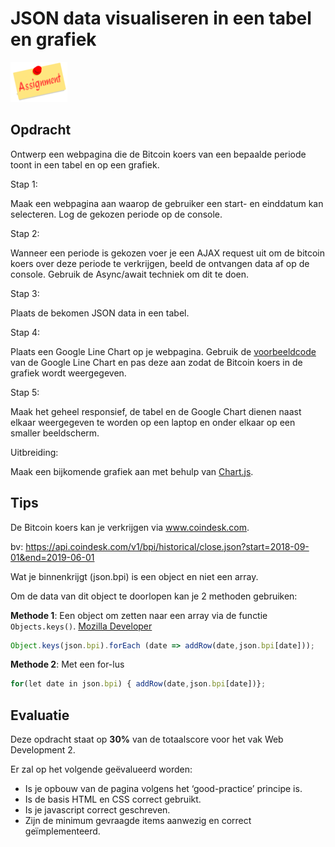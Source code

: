 # JSON data visualiseren in een tabel en grafiek

![download](./images/assignment.png)

## Opdracht
Ontwerp een webpagina  die de Bitcoin koers van een bepaalde periode toont in een tabel en op een grafiek.

Stap 1:

Maak een webpagina aan waarop de gebruiker een start- en einddatum kan selecteren. Log de gekozen periode op de console.

Stap 2:

Wanneer een periode is gekozen voer je een AJAX request uit om de bitcoin koers over deze periode te verkrijgen, beeld de ontvangen data af op de console. Gebruik de Async/await techniek om dit te doen.

Stap 3:

Plaats de bekomen JSON data in een tabel.

Stap 4:

Plaats een Google Line Chart op je webpagina. Gebruik de [voorbeeldcode](https://developers.google.com/chart/interactive/docs/gallery/linechart) van de Google Line Chart en pas deze aan zodat de Bitcoin koers in de grafiek wordt weergegeven.

Stap 5:

Maak het geheel responsief, de tabel en de Google Chart dienen naast elkaar weergegeven te worden op een laptop en onder elkaar op een smaller beeldscherm.

Uitbreiding:

Maak een bijkomende grafiek aan met behulp van [Chart.js](https://www.chartjs.org/docs/latest/charts/line.html).

    
## Tips

De Bitcoin koers kan je verkrijgen via www.coindesk.com.

bv: https://api.coindesk.com/v1/bpi/historical/close.json?start=2018-09-01&end=2019-06-01

Wat je binnenkrijgt (json.bpi) is een object en niet een array.

Om de data van dit object te doorlopen kan je 2 methoden gebruiken:

**Methode 1**: Een object om zetten naar een array via de functie `Objects.keys()`. [Mozilla Developer](https://developer.mozilla.org/en-US/docs/Web/JavaScript/Reference/Global_Objects/Object/keys)
```js
Object.keys(json.bpi).forEach (date => addRow(date,json.bpi[date]));
```

**Methode 2**: Met een for-lus
```js
for(let date in json.bpi) { addRow(date,json.bpi[date])};
```

## Evaluatie

Deze opdracht staat op **30%** van de totaalscore voor het vak Web Development 2.

Er zal op het volgende geëvalueerd worden:
* Is je opbouw van de pagina volgens het ‘good-practice’ principe is.
* Is de basis HTML en CSS correct gebruikt.
* Is je javascript correct geschreven.
* Zijn de minimum gevraagde items aanwezig en correct geïmplementeerd.

